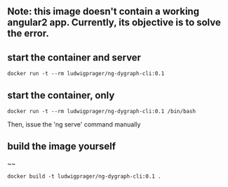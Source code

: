 ## Note: this image doesn't contain a working angular2 app. Currently, its objective is to solve the error.

## start the container and server

```
docker run -t --rm ludwigprager/ng-dygraph-cli:0.1
```

## start the container, only

```
docker run -t --rm ludwigprager/ng-dygraph-cli:0.1 /bin/bash
```
Then, issue the 'ng serve' command manually

## build the image yourself
~~

```
docker build -t ludwigprager/ng-dygraph-cli:0.1 .
```
